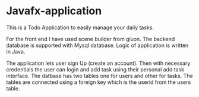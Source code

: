 # Javafx-application

This is a Todo Application to easily manage your daily tasks.

For the front end I have used scene builder from gluon.
The backend database is supported with Mysql database.
Logic of application is written in Java.

The application lets user sign Up (create an account).
Then with necessary credentials the user can login and add task using their personal add task interface.
The datbase has two tables one for users and other for tasks.
The tables are connected using a foreign key which is the userid from the users table.
 
